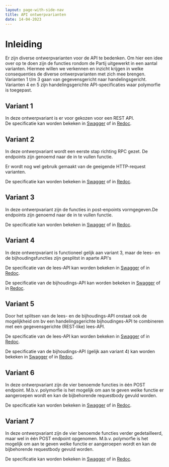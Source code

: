 ```yaml
---
layout: page-with-side-nav
title: API ontwerpvarianten
date: 14-04-2023
---
```


# Inleiding

Er zijn diverse ontwerpvarianten voor de API te bedenken. Om hier een idee over op te doen zijn de functies rondom de Partij uitgewerkt in een aantal varianten. 
Hiermee willen we verkennen en inzicht krijgen in welke consequenties de diverse ontwerpvarianten met zich mee brengen.
Varianten 1 t/m 3 gaan van gegevensgericht naar handelingsgericht. Varianten 4 en 5 zijn handelingsgerichte API-specificaties waar polymorfie is toegepast. 

## Variant 1

In deze ontwerpvariant is er voor gekozen voor een REST API.  
De specificatie kan worden bekeken in [Swagger](./variant1/swagger-ui) of in [Redoc](./variant1/redoc).

## Variant 2

In deze ontwerpvariant wordt een eerste stap richting RPC gezet. De endpoints zijn genoemd naar de in te vullen functie. 

Er wordt nog wel gebruik gemaakt van de geeigende HTTP-request varianten. 

De specificatie kan worden bekeken in [Swagger](./variant2/swagger-ui) of in [Redoc](./variant2/redoc).

## Variant 3

In deze ontwerpvariant zijn de functies in post-enpoints vormgegeven.De endpoints zijn genoemd naar de in te vullen functie. 

De specificatie kan worden bekeken in [Swagger](./variant3/swagger-ui) of in [Redoc](./variant3/redoc).

## Variant 4

In deze ontwerpvariant is functioneel gelijk aan variant 3, maar de lees- en de bijhoudingsfuncties zijn gesplitst in aparte API's 

De specificatie van de lees-API kan worden bekeken in [Swagger](./variant4-lees/swagger-ui) of in [Redoc](./variant4-lees/redoc).

De specificatie van de bijhoudings-API kan worden bekeken in [Swagger](./variant4-bijhouding/swagger-ui) of in [Redoc](./variant4-bijhouding/redoc).

## Variant 5

Door het splitsen van de lees- en de bijhoudings-API onstaat ook de mogelijkheid om bv een handelingsgerichte bijhoudinges-API te combineren met een gegevensgerichte (REST-like) lees-API. 


De specificatie van de lees-API kan worden bekeken in [Swagger](./variant5-lees/swagger-ui) of in [Redoc](./variant5-lees/redoc).

De specificatie van de bijhoudings-API (gelijk aan variant 4) kan worden bekeken in [Swagger](./variant4-bijhouding/swagger-ui) of in [Redoc](./variant4-bijhouding/redoc).


## Variant 6

In deze ontwerpvariant zijn de vier benoemde functies in één POST endpoint. M.b.v. polymorfie is het mogelijk om aan te geven welke functie er aangeroepen wordt en kan de bijbehorende requestbody gevuld worden. 

De specificatie kan worden bekeken in [Swagger](./variant6/swagger-ui) of in [Redoc](./variant6/redoc).

## Variant 7

In deze ontwerpvariant zijn de vier benoemde functies verder gedetailleerd, maar wel in één POST endpoint opgenomen. M.b.v. polymorfie is het mogelijk om aan te geven welke functie er aangeroepen wordt en kan de bijbehorende requestbody gevuld worden. 

De specificatie kan worden bekeken in [Swagger](./variant7/swagger-ui) of in [Redoc](./variant7/redoc).
